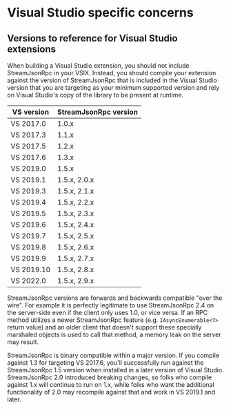 # Visual Studio specific concerns

## Versions to reference for Visual Studio extensions

When building a Visual Studio extension, you should not include StreamJsonRpc in your VSIX. Instead, you should compile your extension against the version of StreamJsonRpc that is included in the Visual Studio version that you are targeting as your minimum supported version and rely on Visual Studio's copy of the library to be present at runtime.

| VS version | StreamJsonRpc version |
| -- | -- |
| VS 2017.0	| 1.0.x
| VS 2017.3	| 1.1.x
| VS 2017.5	| 1.2.x
| VS 2017.6	| 1.3.x
| VS 2019.0	| 1.5.x
| VS 2019.1 | 1.5.x, 2.0.x
| VS 2019.3 | 1.5.x, 2.1.x
| VS 2019.4 | 1.5.x, 2.2.x
| VS 2019.5 | 1.5.x, 2.3.x
| VS 2019.6 | 1.5.x, 2.4.x
| VS 2019.7 | 1.5.x, 2.5.x
| VS 2019.8 | 1.5.x, 2.6.x
| VS 2019.9 | 1.5.x, 2.7.x
| VS 2019.10 | 1.5.x, 2.8.x
| VS 2022.0 | 1.5.x, 2.9.x

StreamJsonRpc versions are forwards and backwards compatible "over the wire". For example it is perfectly legitimate to use StreamJsonRpc 2.4 on the server-side even if the client only uses 1.0, or vice versa. If an RPC method utilizes a newer StreamJsonRpc feature (e.g. `IAsyncEnumerable<T>` return value) and an older client that doesn't support these specially marshaled objects is used to call that method, a memory leak on the server may result.

StreamJsonRpc is binary compatible within a major version. If you compile against 1.3 for targeting VS 2017.6, you'll successfully run against the StreamJsonRpc 1.5 version when installed in a later version of Visual Studio.
StreamJsonRpc 2.0 introduced breaking changes, so folks who compile against 1.x will continue to run on 1.x, while folks who want the additional functionality of 2.0 may recompile against that and work in VS 2019.1 and later.
